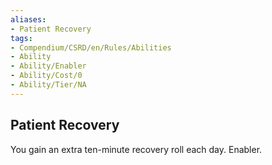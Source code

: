 ```yaml
---
aliases:
- Patient Recovery
tags:
- Compendium/CSRD/en/Rules/Abilities
- Ability
- Ability/Enabler
- Ability/Cost/0
- Ability/Tier/NA
---
```


  
## Patient Recovery  
You gain an extra ten-minute recovery roll each day. Enabler.